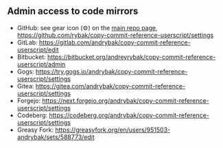 ## Admin access to code mirrors

- GitHub: see gear icon (⚙️) on the [main repo page](https://github.com/rybak/copy-commit-reference-userscript), <https://github.com/rybak/copy-commit-reference-userscript/settings>
- GitLab: <https://gitlab.com/andrybak/copy-commit-reference-userscript/edit>
- Bitbucket: <https://bitbucket.org/andreyrybak/copy-commit-reference-userscript/admin>
- Gogs: <https://try.gogs.io/andrybak/copy-commit-reference-userscript/settings>
- Gitea: <https://gitea.com/andrybak/copy-commit-reference-userscript/settings>
- Forgejo: <https://next.forgejo.org/andrybak/copy-commit-reference-userscript/settings>
- Codeberg: <https://codeberg.org/andrybak/copy-commit-reference-userscript/settings>
- Greasy Fork: <https://greasyfork.org/en/users/951503-andrybak/sets/588773/edit>
